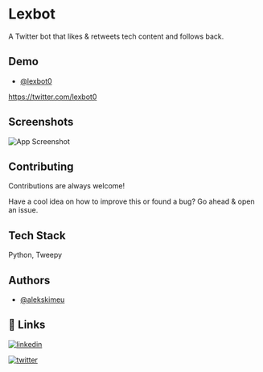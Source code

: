 
# Lexbot

A Twitter bot that likes & retweets tech content and follows back.

## Demo

- [@lexbot0](https://www.twitter.com/lexbot0)

https://twitter.com/lexbot0

## Screenshots


![App Screenshot](https://raw.githubusercontent.com/alekskimeu/lexbot/master/images/screenshot.png)

  
## Contributing

Contributions are always welcome!

Have a cool idea on how to improve this or found a bug? Go ahead & open an issue.


## Tech Stack

Python, Tweepy
  
## Authors

- [@alekskimeu](https://www.github.com/alekskimeu)

  
## 🔗 Links
[![linkedin](https://img.shields.io/badge/linkedin-0A66C2?style=for-the-badge&logo=linkedin&logoColor=white)](https://www.linkedin.com/in/alexkimeu/)

[![twitter](https://img.shields.io/badge/twitter-1DA1F2?style=for-the-badge&logo=twitter&logoColor=white)](https://twitter.com/alekskimeu)

  


  
